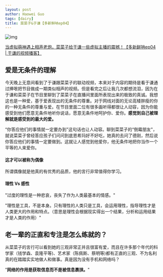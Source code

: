 ```yaml
---
layout: post
author: Haowei Guo
tags: [dairy]
title: 菜菜子&于谦【多新鲜呐ep04】
---
```

![img](http://i0.hdslb.com/bfs/archive/a238a33adbf1a01d37d32a3884ff30586db37e35.jpg)

[当虚拟萌神遇上相声老炮，菜菜子给于谦一些虚拟主播的震撼！【多新鲜呐ep04 | 于谦的视频播客】](https://www.bilibili.com/video/BV1ybHXzfEEu/?spm_id_from=333.337.search-card.all.click&vd_source=8618b35766148e933dd3adf968d119bd)

## 爱是无条件的理解

今天晚上无意间看到了于谦跟菜菜子的联动视频，本来对于内容的期待是看于谦通过捧哏把节目做成一期类似相声的视频。但是看完之后让我几次都想流泪，因为在于谦和菜菜子在节目里聊到了菜菜子在直播间里面所表现出来的极致的真诚。我想这也是一种爱，基于爱表现出的无条件的尊重。对于网线对面的无论高矮胖瘦的你的一种无条件的尊重与爱。在节目里面二位有很多画听得都很让人动容，因为你能感受到他们愿意无条件地听你说话，愿意无条件地呵护你、爱你。**感觉到自己被理解就是感受到的最大的爱。**

“你答应他们的事情就一定要办到"这句话也让人动容。聊到菜菜子的“倒霉朋友"，就说菜菜子曾经答应孩子们问问到底恩希玛好不好吃，她真的去问了德刚，然后说你答应他们的事情一定要做到。这就让人感觉到他爱你，他无条件地把你当作一个平等的人来爱你。

#### 这才可以被称为偶像

所谓偶像就是他真的有优秀的品质，他的言行非常值得你学习。

#### 理性 Vs 感性

"过度的理性是一种悲哀，丧失了作为人类最基本的情感。"

"理性是工具，不是本身。只有理性的人类只是工具，会运用理性，指导理性才是人类更大的作用和特点。（意思是理性会根据现实得出一个结果，分析和运用结果才是人类的作用）"


## 老一辈的正直和专注是怎么练就的？

从菜菜子的言行可以看到她的三观非常正并且很富有爱，而且在许多那个年代的科学家（钱学森、袁隆平等)、艺术家（陈佩斯、蔡明等)都有正直的三观、不为名利真的在踏踏实实地做人和做事。真是因为没有手机和网络吗？

”**网络的作用是获取信息而不是被信息裹挟。**"
